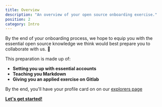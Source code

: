 ```yaml
---
title: Overview 
description: "An overview of your open source onboarding exercise."
position: 2
category: Intro
---
```


By the end of your onboarding process, we hope to equip you with the essential open source knowledge we think would best prepare you to collaborate with us. 💪

This preparation is made up of:

- **Setting you up with essential accounts** 
- **Teaching you Markdown**
- **Giving you an applied exercise on Gitlab**

By the end, you'll have your profile card on on our [explorers page](https://org.grey.software/team/open-source-explorers/)

**[Let's get started!](/setup)**

<br></br>
